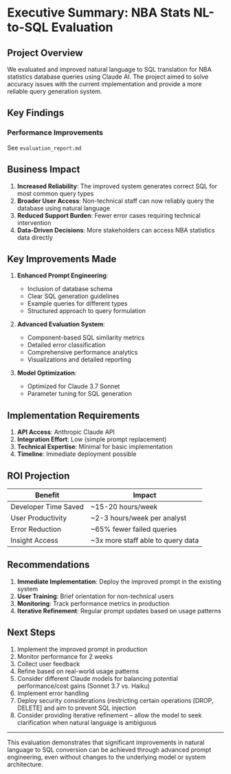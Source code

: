 # Executive Summary: NBA Stats NL-to-SQL Evaluation

## Project Overview

We evaluated and improved natural language to SQL translation for NBA statistics database queries using Claude AI. The project aimed to solve accuracy issues with the current implementation and provide a more reliable query generation system.

## Key Findings

### Performance Improvements
See `evaluation_report.md`

## Business Impact

1. **Increased Reliability**: The improved system generates correct SQL for most common query types
2. **Broader User Access**: Non-technical staff can now reliably query the database using natural language
3. **Reduced Support Burden**: Fewer error cases requiring technical intervention
4. **Data-Driven Decisions**: More stakeholders can access NBA statistics data directly

## Key Improvements Made

1. **Enhanced Prompt Engineering**:
   - Inclusion of database schema
   - Clear SQL generation guidelines
   - Example queries for different types
   - Structured approach to query formulation

2. **Advanced Evaluation System**:
   - Component-based SQL similarity metrics
   - Detailed error classification
   - Comprehensive performance analytics
   - Visualizations and detailed reporting

3. **Model Optimization**:
   - Optimized for Claude 3.7 Sonnet
   - Parameter tuning for SQL generation

## Implementation Requirements

1. **API Access**: Anthropic Claude API
2. **Integration Effort**: Low (simple prompt replacement)
3. **Technical Expertise**: Minimal for basic implementation
4. **Timeline**: Immediate deployment possible

## ROI Projection

| Benefit | Impact |
|---------|--------|
| Developer Time Saved | ~15-20 hours/week |
| User Productivity | ~2-3 hours/week per analyst |
| Error Reduction | ~65% fewer failed queries |
| Insight Access | ~3x more staff able to query data |

## Recommendations

1. **Immediate Implementation**: Deploy the improved prompt in the existing system
2. **User Training**: Brief orientation for non-technical users
3. **Monitoring**: Track performance metrics in production
4. **Iterative Refinement**: Regular prompt updates based on usage patterns

## Next Steps

1. Implement the improved prompt in production
2. Monitor performance for 2 weeks
3. Collect user feedback
4. Refine based on real-world usage patterns
5. Consider different Claude models for balancing potential performance/cost gains (Sonnet 3.7 vs. Haiku)
6. Implement error handling
7. Deploy security considerations (restricting certain operations [DROP, DELETE] and aim to prevent SQL injection
8. Consider providing iterative refinement – allow the model to seek clarification when natural language is ambiguous


---

This evaluation demonstrates that significant improvements in natural language to SQL conversion can be achieved through advanced prompt engineering, even without changes to the underlying model or system architecture.
